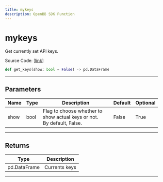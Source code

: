 ```yaml
---
title: mykeys
description: OpenBB SDK Function
---
```


# mykeys

Get currently set API keys.

Source Code: [[link](https://github.com/OpenBB-finance/OpenBBTerminal/tree/main/openbb_terminal/keys_model.py#L233)]

```python
def get_keys(show: bool = False) -> pd.DataFrame
```

---

## Parameters

| Name | Type | Description | Default | Optional |
| ---- | ---- | ----------- | ------- | -------- |
| show | bool | Flag to choose whether to show actual keys or not.<br/>By default, False. | False | True |


---

## Returns

| Type | Description |
| ---- | ----------- |
| pd.DataFrame | Currents keys |
---

